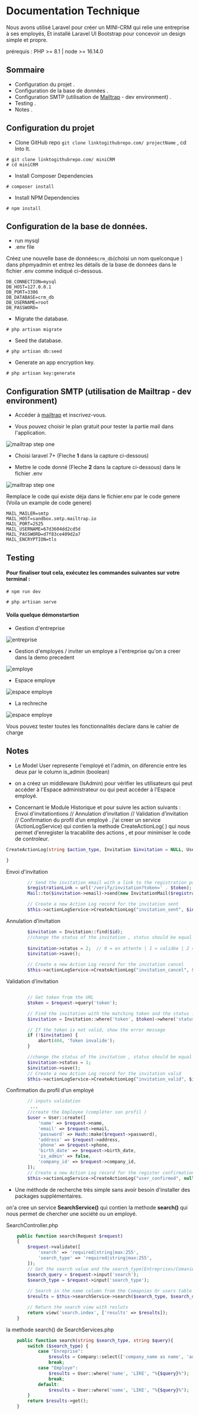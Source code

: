 # Documentation Technique

Nous avons utilisé Laravel pour créer un MINI-CRM qui relie une entreprise à ses employés, Et installé Laravel UI Bootstrap pour concevoir un design simple et propre.

prérequis : PHP >= 8.1 | node >= 16.14.0 

## Sommaire

- Configuration du projet .
- Configuration de la base de données .
- Configuration SMTP (utilisation de [Mailtrap](https://mailtrap.io/) - dev environment) .
- Testing .
- Notes .


## Configuration du projet

- Clone GitHub repo
`` git clone linktogithubrepo.com/ projectName `` , cd Into It.
```console
# git clone linktogithubrepo.com/ miniCRM
# cd miniCRM
```
- Install Composer Dependencies
```console
# composer install
```
- Install NPM Dependencies
```console
# npm install
```


## Configuration de la base de données.
- run mysql
- .env file

Créez une nouvelle base de données``crm_db``(choisi un nom quelconque ) dans phpmyadmin et entrez les détails de la base de données dans le fichier .env comme indiqué ci-dessous.
```code 
DB_CONNECTION=mysql
DB_HOST=127.0.0.1
DB_PORT=3306
DB_DATABASE=crm_db
DB_USERNAME=root
DB_PASSWORD=
```

- Migrate the database.
```console
# php artisan migrate
```

- Seed the database.
```console
# php artisan db:seed
```

- Generate an app encryption key.

```console
# php artisan key:generate
```

## Configuration SMTP (utilisation de Mailtrap - dev environment) 
- Accéder à [mailtrap](https://mailtrap.io/) et inscrivez-vous.

- Vous pouvez choisir le plan gratuit pour tester la partie mail dans l'application.

![mailtrap step one](picone.jpeg)

- Choisi laravel 7+ (Fleche **1** dans la capture ci-dessous)

- Mettre le code donné (Fleche **2** dans la capture ci-dessous) dans le fichier .env

![mailtrap step one](pictwo.jpeg)

Remplace le code qui existe déja dans le fichier.env par le code genere (Voila un example de code genere)
```code 
MAIL_MAILER=smtp
MAIL_HOST=sandbox.smtp.mailtrap.io
MAIL_PORT=2525
MAIL_USERNAME=67d3604dd2cd5d
MAIL_PASSWORD=d7f83ce409d2a7
MAIL_ENCRYPTION=tls
```



## Testing
#### Pour finaliser tout cela, exécutez les commandes suivantes sur votre terminal :

```console
# npm run dev
```

```console
# php artisan serve
```

#### Voila quelque démonstartion
- Gestion d'entreprise

![entreprise](gone.gif)

- Gestion d'employes / inviter un employe a l'entreprise qu'on a creer dans la demo precedent

![employe](gtwo.gif)

- Espace employe

![espace employe](gtree.gif)

- La rechreche

![espace employe](gfoo.gif)

Vous pouvez tester toutes les fonctionnalités declare dans le cahier de charge

## Notes

- Le Model User represente l'employé et l'admin, on diferencie entre les deux par le column is_admin (boolean)

- on a créez un middleware (IsAdmin) pour vérifier les utilisateurs qui peut accéder à l'Espace administrateur  ou qui peut accéder à l'Espace employé.

- Concernant le Module Historique et pour suivre les action suivants : Envoi d'invitationtions // Annulation d’invitation // Validation d’invitation // Confirmation du profil d’un employé .
j'ai creer un service (ActionLogService) qui contien la methode CreateActionLog( ) qui nous permet d'enregister la tracabilite des actions , et pour minimiser le code de controleur.

 ```php
CreateActionLog(string $action_type, Invitation $invitation = NULL, User $user = NULL) {

}
```

Envoi d'invitation
```php
        // Send the invitation email with a link to the registration page
        $registrationLink = url('/verify/invitation?token=' . $token);
        Mail::to($invitation->email)->send(new InvitationMail($registrationLink));

        // Create a new Action Log record for the invitation sent
        $this->actionLogService->CreateActionLog("invitation_sent", $invitation); // 👈
```

Annulation d’invitation

```php
        $invitation = Invitation::find($id);
        //change the status of the invitation , status should be equal 2 : annulée
        
        $invitation->status = 2;  // 0 = en attente | 1 = validée | 2 = annulée || Default value equal 0
        $invitation->save();

        // Create a new Action Log record for the invitation cancel
        $this->actionLogService->CreateActionLog("invitation_cancel", $invitation);  // 👈
```

Validation d’invitation

```php

        // Get token from the URL
        $token = $request->query('token');

        // Find the invitation with the matching token and the status != 2 (annulée)
        $invitation = Invitation::where('token', $token)->where('status', '<>', 2)->first();

        // If the token is not valid, show the error message
        if (!$invitation) {
            abort(404, 'Token invalide');
        }

        //change the status of the invitation , status should be equal 1 : validée
        $invitation->status = 1;
        $invitation->save();
        // Create a new Action Log record for the invitation valid
        $this->actionLogService->CreateActionLog("invitation_valid", $invitation); // 👈

```

Confirmation du profil d’un employé

```php
        // inputs validation
         ...
        //create the Employee (compléter son profil )
        $user = User::create([
            'name' => $request->name,
            'email' => $request->email,
            'password' => Hash::make($request->password),
            'address' => $request->address,
            'phone' => $request->phone,
            'birth_date' => $request->birth_date,
            'is_admin' => false,
            'company_id' => $request->company_id,
        ]);
        // Create a new Action Log record for the register confirmation
        $this->actionLogService->CreateActionLog("user_confirmed", null, $user); // 👈

```



- Une méthode de recherche très simple sans avoir besoin d'installer des packages supplémentaires.

on'a cree un service **SearchService()** qui contien la methode **search()** qui nous permet de chercher une société ou un employé.

SearchController.php

```php
    public function search(Request $request)
    {
        $request->validate([
            'search' => 'required|string|max:255',
            'search_type' => 'required|string|max:255',
        ]);
        // Get the search value and the search_type(Entreprises/Comanies) from the request
        $search_query = $request->input('search');
        $search_type = $request->input('search_type'); 
        
        // Search in the name column from the Comapnies Or users table
        $results = $this->searchService->search($search_type, $search_query); // 👈 SearchService

        // Return the search view with resluts
        return view('search.index', ['results' => $results]);
    }
```

la methode search() de SearchServices.php

```php
    public function search(string $search_type, string $query){
        switch ($search_type) {
            case "Enreprise":
                $results = Company::select(['company_name as name', 'address'])->where('company_name', 'LIKE', "%{$query}%");
                break;
            case "Employe":
                $results = User::where('name', 'LIKE', "%{$query}%");
                break;
            default:
                $results = User::where('name', 'LIKE', "%{$query}%");
        }
        return $results->get();
    }
```